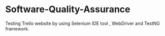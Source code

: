 # Software-Quality-Assurance
Testing Trello website by using Selenium IDE tool , WebDriver and TestNG framework.
